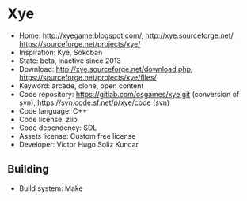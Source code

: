 # Xye

- Home: http://xyegame.blogspot.com/, http://xye.sourceforge.net/, https://sourceforge.net/projects/xye/
- Inspiration: Kye, Sokoban
- State: beta, inactive since 2013
- Download: http://xye.sourceforge.net/download.php, https://sourceforge.net/projects/xye/files/
- Keyword: arcade, clone, open content
- Code repository: https://gitlab.com/osgames/xye.git (conversion of svn), https://svn.code.sf.net/p/xye/code (svn)
- Code language: C++
- Code license: zlib
- Code dependency: SDL
- Assets license: Custom free license
- Developer: Victor Hugo Soliz Kuncar

## Building

- Build system: Make
